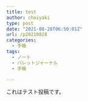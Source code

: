 ```yaml
---
title: test
author: choiyaki
type: post
date: "2021-08-28T06:50:01Z"
url: /p20210828
categories:
  - 手帳
tags:
  - ノート
  - バレットジャーナル
  - 手帳

---
```

これはテスト投稿です。